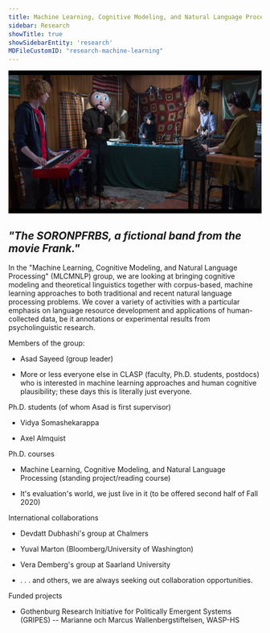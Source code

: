 ```yaml
---
title: Machine Learning, Cognitive Modeling, and Natural Language Processing Group (MLCMNLP)
sidebar: Research
showTitle: true
showSidebarEntity: 'research'
MDFileCustomID: "research-machine-learning"
---
```

![The SORONPFRBS](./pics/the-SORONPFRBS,-a-fictional-band-from-the-movie-Frank-(2014).jpg)

*"The SORONPFRBS, a fictional band from the movie Frank."*
---
In the "Machine Learning, Cognitive Modeling, and Natural Language Processing" (MLCMNLP) group, we are looking at bringing cognitive modeling and theoretical linguistics together with corpus-based, machine learning approaches to both traditional and recent natural language processing problems.  We cover a variety of activities with a particular emphasis on language resource development and applications of human-collected data, be it annotations or experimental results from psycholinguistic research.

 
Members of the group:

* Asad Sayeed (group leader)

* More or less everyone else in CLASP (faculty, Ph.D. students, postdocs) who is interested in machine learning approaches and human cognitive plausibility; these days this is literally just everyone.


Ph.D. students (of whom Asad is first supervisor)

* Vidya Somashekarappa

* Axel Almquist

 
Ph.D. courses

* Machine Learning, Cognitive Modeling, and Natural Language Processing (standing project/reading course)

* It's evaluation's world, we just live in it (to be offered second half of Fall 2020)


International collaborations

* Devdatt Dubhashi's group at Chalmers

* Yuval Marton (Bloomberg/University of Washington)

* Vera Demberg's group at Saarland University

* . . . and others, we are always seeking out collaboration opportunities.


Funded projects
 * Gothenburg Research Initiative for Politically Emergent Systems (GRIPES) -- Marianne och Marcus Wallenbergstiftelsen, WASP-HS
